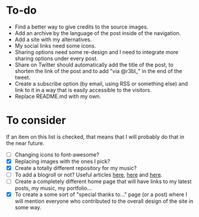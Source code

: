 # To-do

* Find a better way to give credits to the source images.
* Add an archive by the language of the post inside of the navigation.
* Add a site with my alternatives.
* My social links need some icons.
* Sharing options need some re-design and I need to integrate more sharing options under every post.
* Share on Twitter should automatically add the title of the post, to shorten the link of the post and to add "via @r3bl_"  in the end of the tweet.
* Create a subscribe option (by email, using RSS or something else) and link to it in a way that is easily accessible to the visitors.
* Replace README.md with my own.

# To consider

If an item on this list is checked, that means that I will probably do that in the near future.

- [ ] Changing icons to font-awesome?
- [x] Replacing images with the ones I pick?
- [x] Create a totally different repository for my music?
- [ ] To add a blogroll or not? Useful articles [here](http://www.bloggersentral.com/2012/10/do-you-really-need-blogroll.html), [here](http://www.blogworld.com/2010/08/17/to-blogroll-or-not-to-blogroll/) and [here](http://www.chrisg.com/another-good-reason-to-not-have-a-blogroll/).
- [ ] Create a completely different home page that will have links to my latest posts, my music, my portfolio...
- [x] To create a some sort of "special thanks to..." page (or a post) where I will mention everyone who contributed to the overall design of the site in some way.
